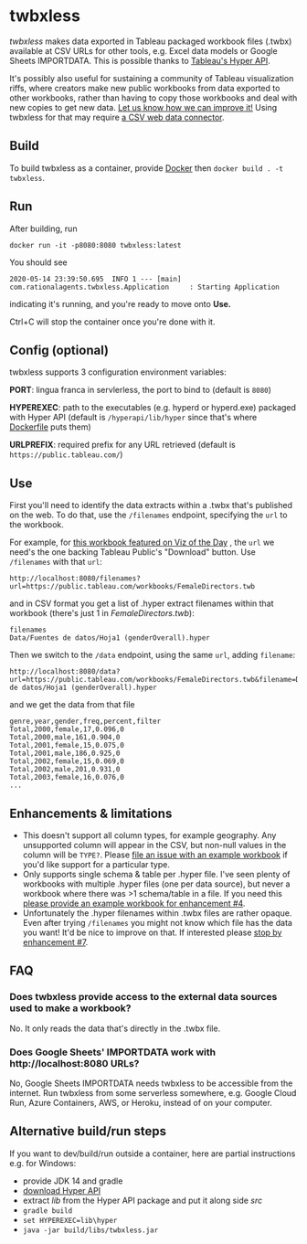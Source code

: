 # twbxless

*twbxless* makes data exported in Tableau packaged workbook files (.twbx) available at CSV URLs for other tools,
e.g. Excel data models or Google Sheets IMPORTDATA. This is possible thanks to
[Tableau's Hyper API](https://help.tableau.com/current/api/hyper_api/en-us/index.html).

It's possibly also useful for sustaining a community of Tableau visualization riffs, where creators make new
public workbooks from data exported to other workbooks, rather than having to copy those workbooks and deal
with new copies to get new data. [Let us know how we can improve it!](/../../issues) Using twbxless for
that may require [a CSV web data connector](https://help.tableau.com/current/pro/desktop/en-us/examples_web_data_connector.htm).

## Build

To build twbxless as a container, provide
[Docker](https://hub.docker.com/search?q=&type=edition&offering=community&sort=updated_at&order=desc)
then `docker build . -t twbxless`.

## Run

After building, run

```
docker run -it -p8080:8080 twbxless:latest
```

You should see

```
2020-05-14 23:39:50.695  INFO 1 --- [main] com.rationalagents.twbxless.Application     : Starting Application
```

indicating it's running, and you're ready to move onto **Use.**

Ctrl+C will stop the container once you're done with it.

## Config (optional)

twbxless supports 3 configuration environment variables:

**PORT**: lingua franca in servlerless, the port to bind to (default is `8080`)

**HYPEREXEC**: path to the executables (e.g. hyperd or hyperd.exe) packaged with Hyper API (default is `/hyperapi/lib/hyper` since that's where [Dockerfile](Dockerfile) puts them)

**URLPREFIX**: required prefix for any URL retrieved (default is `https://public.tableau.com/`)

## Use

First you'll need to identify the data extracts within a .twbx that's published on the web. To do that,
use the `/filenames` endpoint, specifying the `url` to the workbook.

For example, for [this workbook featured on Viz of the Day](https://public.tableau.com/profile/maximiliano4575#!/vizhome/FemaleDirectors/FemaleDirectors)
, the `url` we need's the one backing Tableau Public's "Download" button. Use `/filenames` with that `url`:

```
http://localhost:8080/filenames?url=https://public.tableau.com/workbooks/FemaleDirectors.twb
```

and in CSV format you get a list of .hyper extract filenames within that workbook (there's just 1 in *FemaleDirectors.twb*):

```
filenames
Data/Fuentes de datos/Hoja1 (genderOverall).hyper
```

Then we switch to the `/data` endpoint, using the same `url`, adding `filename`:

```
http://localhost:8080/data?url=https://public.tableau.com/workbooks/FemaleDirectors.twb&filename=Data/Fuentes de datos/Hoja1 (genderOverall).hyper
```

and we get the data from that file

```
genre,year,gender,freq,percent,filter
Total,2000,female,17,0.096,0
Total,2000,male,161,0.904,0
Total,2001,female,15,0.075,0
Total,2001,male,186,0.925,0
Total,2002,female,15,0.069,0
Total,2002,male,201,0.931,0
Total,2003,female,16,0.076,0
...
```

## Enhancements & limitations

- This doesn't support all column types, for example geography. Any unsupported column will appear in the CSV, but
non-null values in the column will be `TYPE?`. Please [file an issue with an example workbook](/../../issues) if you'd like support
for a particular type.
- Only supports single schema & table per .hyper file. I've seen plenty of workbooks with multiple .hyper files (one per
data source), but never a workbook where there was >1 schema/table in a file.  If you need this
[please provide an example workbook for enhancement #4](/../../issues/4).
- Unfortunately the .hyper filenames within .twbx files are rather opaque. Even after trying `/filenames` you might not
know which file has the data you want! It'd be nice to improve on that. If interested please
[stop by enhancement #7](/../../issues/7).

## FAQ

### Does twbxless provide access to the external data sources used to make a workbook?

No. It only reads the data that's directly in the .twbx file.

### Does Google Sheets' IMPORTDATA work with http:<nolink>//localhost:8080 URLs?

No, Google Sheets IMPORTDATA needs twbxless to be accessible from the internet. Run twbxless from some serverless somewhere,
e.g. Google Cloud Run, Azure Containers, AWS, or Heroku, instead of on your computer.

## Alternative build/run steps

If you want to dev/build/run outside a container, here are partial instructions e.g. for Windows:

- provide JDK 14 and gradle
- [download Hyper API](https://tableau.com/support/releases/hyper-api/latest)
- extract *lib* from the Hyper API package and put it along side *src*
- `gradle build`
- `set HYPEREXEC=lib\hyper`
- `java -jar build/libs/twbxless.jar`

